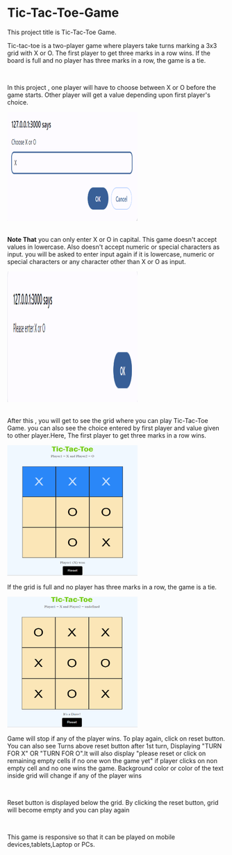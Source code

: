 # Tic-Tac-Toe-Game
This project title is Tic-Tac-Toe Game.<br>
<p>Tic-tac-toe is a two-player game where players take turns marking a 3x3 grid with X or O. The first player to get three marks in a row wins. If the board is full and no player has three marks in a row, the game is a tie.</p><br>

<p> In this project , one player will have to choose between X or O before the game starts. Other player will get a value depending upon first player's choice.<br><p><img src="/images/choice.png" width="300" height="250"></p><br> <strong>Note That</strong> you can only enter X or O in capital. This game doesn't accept values in lowercase. Also doesn't accept numeric or special characters as input. you will be asked to enter input again if it is lowercase, numeric or special characters or any character other than X or O as input.<br><p><img src="/images/invalid choice.png" width="300" height="300"></p><br> After this , you will get to see the grid where you can play Tic-Tac-Toe Game. you can also see the choice entered by first player and value given to other player.Here, The first player to get three marks in a row wins. <br><p><img src="/images/wins.png" width="300" height="300"></p>
 If the grid is full and no player has three marks in a row, the game is a tie.<br>
 <p><img src="/images/Draw.png" width="300" height="300"></p>
Game will stop if any of the player wins. To play again, click on reset button.<br>You can also see Turns above reset button after 1st turn, Displaying "TURN FOR X" OR "TURN FOR O".It will also display "please reset or click on remaining empty cells if no one won the game yet" if player clicks on non empty cell and no one wins the game. Background color or color of the text inside grid will change if any of the player wins</p><br><p>Reset button is displayed below the grid. By clicking the reset button, grid will become empty and you can play again </p><br>
<p>This game is responsive so that it can be played on mobile devices,tablets,Laptop or PCs.</p>
